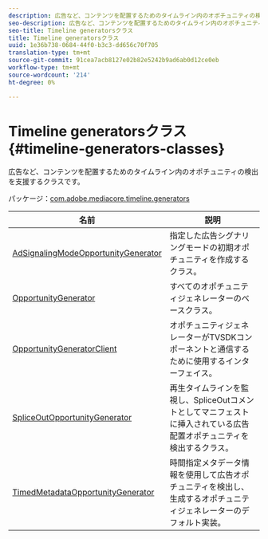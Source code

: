 ```yaml
---
description: 広告など、コンテンツを配置するためのタイムライン内のオポチュニティの検出を支援するクラスです。
seo-description: 広告など、コンテンツを配置するためのタイムライン内のオポチュニティの検出を支援するクラスです。
seo-title: Timeline generatorsクラス
title: Timeline generatorsクラス
uuid: 1e36b738-0684-44f0-b3c3-dd656c70f705
translation-type: tm+mt
source-git-commit: 91cea7acb8127e02b82e5242b9ad6ab0d12ce0eb
workflow-type: tm+mt
source-wordcount: '214'
ht-degree: 0%

---
```



# Timeline generatorsクラス{#timeline-generators-classes}

広告など、コンテンツを配置するためのタイムライン内のオポチュニティの検出を支援するクラスです。

パッケージ：[com.adobe.mediacore.timeline.generators](https://help.adobe.com/en_US/primetime/api/psdk/asdoc-dhls_1.4/com/adobe/mediacore/timeline/generators/package-detail.html)

| 名前 | 説明 |
|---|---|
| [AdSignalingModeOpportunityGenerator](https://help.adobe.com/en_US/primetime/api/psdk/asdoc-dhls_1.4/com/adobe/mediacore/timeline/generators/AdSignalingModeOpportunityGenerator.html) | 指定した広告シグナリングモードの初期オポチュニティを作成するクラス。 |
| [OpportunityGenerator](https://help.adobe.com/en_US/primetime/api/psdk/asdoc-dhls_1.4/com/adobe/mediacore/timeline/generators/OpportunityGenerator.html) | すべてのオポチュニティジェネレーターのベースクラス。 |
| [OpportunityGeneratorClient](https://help.adobe.com/en_US/primetime/api/psdk/asdoc-dhls_1.4/com/adobe/mediacore/timeline/generators/OpportunityGeneratorClient.html) | オポチュニティジェネレーターがTVSDKコンポーネントと通信するために使用するインターフェイス。 |
| [SpliceOutOpportunityGenerator](https://help.adobe.com/en_US/primetime/api/psdk/asdoc-dhls_1.4/com/adobe/mediacore/timeline/generators/SpliceOutOpportunityGenerator.html) | 再生タイムラインを監視し、SpliceOutコメントとしてマニフェストに挿入されている広告配置オポチュニティを検出するクラス。 |
| [TimedMetadataOpportunityGenerator](https://help.adobe.com/en_US/primetime/api/psdk/asdoc-dhls_1.4/com/adobe/mediacore/timeline/generators/TimedMetadataOpportunityGenerator.html) | 時間指定メタデータ情報を使用して広告オポチュニティを検出し、生成するオポチュニティジェネレーターのデフォルト実装。 |